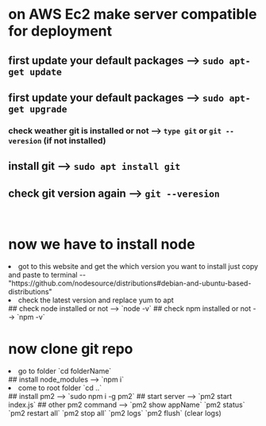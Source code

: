 
<br/>
<h1>on AWS Ec2 make server compatible for deployment</h1>

## first update your default packages --> `sudo apt-get update`
## first update your default packages --> `sudo apt-get upgrade`
### check weather git is installed or not --> `type git` or `git --veresion` (if not installed)
## install git --> `sudo apt install git`
## check git version again --> `git --veresion`

<br/>
<h1>now we have to install node</h1>

<li>got to this website and get the which version you want to install just copy and paste to terminal -- "https://github.com/nodesource/distributions#debian-and-ubuntu-based-distributions"</li>
<li>check the latest version and replace yum to apt</li>
## check node installed or not --> `node -v`
## check npm installed or not --> `npm -v`

<br/>
<h1>now clone git repo</h1>
<li>go to folder  `cd folderName`</li>
## install node_modules --> `npm i`
<li>come to root folder `cd ..`</li>
## install pm2 --> `sudo npm i -g pm2`
## start server --> `pm2 start index.js`
## other pm2 command --> 
`pm2 show appName`
`pm2 status`
`pm2 restart all`
`pm2 stop all`
`pm2 logs`
`pm2 flush` (clear logs)
